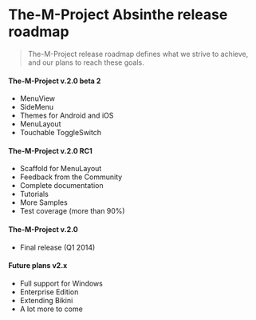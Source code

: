 # The-M-Project Absinthe release roadmap
> The-M-Project release roadmap defines what we strive to achieve, and our plans to reach these goals.

#### The-M-Project v.2.0 beta 2

- MenuView
- SideMenu
- Themes for Android and iOS
- MenuLayout
- Touchable ToggleSwitch

#### The-M-Project v.2.0 RC1

- Scaffold for MenuLayout
- Feedback from the Community
- Complete documentation
- Tutorials
- More Samples
- Test coverage (more than 90%)

#### The-M-Project v.2.0

- Final release (Q1 2014)

#### Future plans v2.x
- Full support for Windows
- Enterprise Edition
- Extending Bikini
- A lot more to come